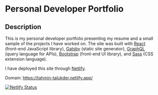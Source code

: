 # Personal Developer Portfolio

## Description

This is my personal developer portfolio presenting my resume and a small sample of the projects I have worked on. The site was built with [React](https://reactjs.org/) (front-end JavaScript library), [Gatsby](https://www.gatsbyjs.org/) (static site generator), [GraphQL](https://graphql.org/) (query language for APIs), [Bootstrap](https://getbootstrap.com/docs/5.0/getting-started/introduction/) (front-end UI library), and [Sass](https://sass-lang.com/) (CSS extension language).

I have deployed this site through [Netlify](https://www.netlify.com/).

Domain: https://tahmin-talukder.netlify.app/

[![Netlify Status](https://api.netlify.com/api/v1/badges/ff0d16a1-da7e-4753-99a9-741e8fd941b3/deploy-status)](https://app.netlify.com/sites/tahmin-talukder/deploys)
